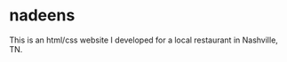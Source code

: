 # nadeens

This is an html/css website I developed for a local restaurant in Nashville, TN.

[logo]: https://github.com/nickBlack4/nadeens-hermitage-haven/blob/master/nadeens.png
